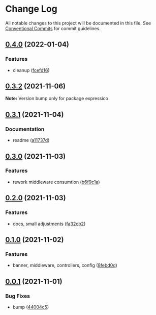 # Change Log

All notable changes to this project will be documented in this file.
See [Conventional Commits](https://conventionalcommits.org) for commit guidelines.

## [0.4.0](https://github.com/corlogix/express-packages/compare/expressico@0.3.2...expressico@0.4.0) (2022-01-04)


### Features

* cleanup ([fcefd16](https://github.com/corlogix/express-packages/commit/fcefd16897fd901164633eeef4e883256261452b))





## [0.3.2](https://github.com/corlogix/express-packages/compare/expressico@0.3.1...expressico@0.3.2) (2021-11-06)

**Note:** Version bump only for package expressico





## [0.3.1](https://github.com/corlogix/express-packages/compare/expressico@0.3.0...expressico@0.3.1) (2021-11-04)


### Documentation

* readme ([a11737d](https://github.com/corlogix/express-packages/commit/a11737d92fc63164066aa901963808bbde0f7bfd))





## [0.3.0](https://github.com/corlogix/express-packages/compare/expressico@0.2.0...expressico@0.3.0) (2021-11-03)


### Features

* rework middleware consumtion ([b6f9c1a](https://github.com/corlogix/express-packages/commit/b6f9c1abdc6d3db089fca655fe65df5e175cebfa))





## [0.2.0](https://github.com/corlogix/express-packages/compare/expressico@0.1.0...expressico@0.2.0) (2021-11-03)


### Features

* docs, small adjustments ([fa32cb2](https://github.com/corlogix/express-packages/commit/fa32cb269ed5d31743331a172673926ade20fa65))





## [0.1.0](https://github.com/corlogix/express-packages/compare/expressico@0.0.1...expressico@0.1.0) (2021-11-02)


### Features

* banner, middleware, controllers, config ([8febd0d](https://github.com/corlogix/express-packages/commit/8febd0d5567c7e5ff79e980509de63b6655d9ea0))





## [0.0.1](https://github.com/corlogix/express-packages/compare/expressico@0.0.5...expressico@0.0.1) (2021-11-01)


### Bug Fixes

* bump ([44004c5](https://github.com/corlogix/express-packages/commit/44004c531ccfb5ae72d27ed546a373c6f985a480))
